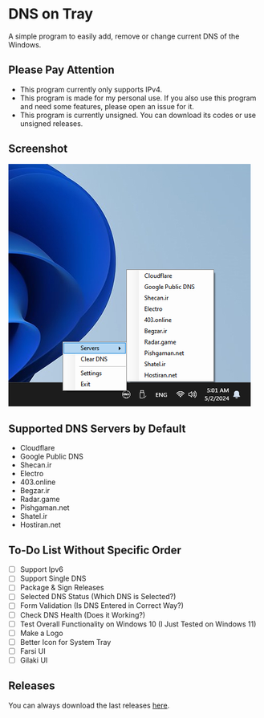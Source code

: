 # DNS on Tray
A simple program to easily add, remove or change current DNS of the Windows.

## Please Pay Attention
- This program currently only supports IPv4.
- This program is made for my personal use. If you also use this program and need some features, please open an issue for it.
- This program is currently unsigned. You can download its codes or use unsigned releases.

## Screenshot
![Screenshot of DNS on Try program on the system tray.](screenshot.jpg "Screenshot of DNS on Try Program")

## Supported DNS Servers by Default
- Cloudflare
- Google Public DNS
- Shecan.ir
- Electro
- 403.online
- Begzar.ir
- Radar.game
- Pishgaman.net
- Shatel.ir
- Hostiran.net

## To-Do List Without Specific Order
- [ ] Support Ipv6
- [ ] Support Single DNS
- [ ] Package & Sign Releases
- [ ] Selected DNS Status (Which DNS is Selected?)
- [ ] Form Validation (Is DNS Entered in Correct Way?)
- [ ] Check DNS Health (Does it Working?)
- [ ] Test Overall Functionality on Windows 10 (I Just Tested on Windows 11)
- [ ] Make a Logo
- [ ] Better Icon for System Tray
- [ ] Farsi UI
- [ ] Gilaki UI

## Releases
You can always download the last releases [here](https://github.com/LordArma/DNS-on-Tray/releases).
